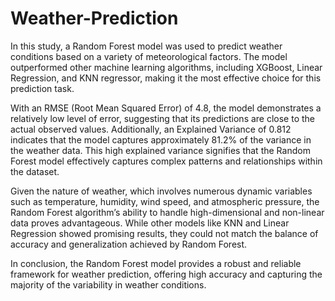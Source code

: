 # Weather-Prediction
In this study, a Random Forest model was used to predict weather conditions based on a variety of meteorological factors. The model outperformed other machine learning algorithms, including XGBoost, Linear Regression, and KNN regressor, making it the most effective choice for this prediction task.

With an RMSE (Root Mean Squared Error) of 4.8, the model demonstrates a relatively low level of error, suggesting that its predictions are close to the actual observed values. Additionally, an Explained Variance of 0.812 indicates that the model captures approximately 81.2% of the variance in the weather data. This high explained variance signifies that the Random Forest model effectively captures complex patterns and relationships within the dataset.

Given the nature of weather, which involves numerous dynamic variables such as temperature, humidity, wind speed, and atmospheric pressure, the Random Forest algorithm’s ability to handle high-dimensional and non-linear data proves advantageous. While other models like KNN and Linear Regression showed promising results, they could not match the balance of accuracy and generalization achieved by Random Forest.

In conclusion, the Random Forest model provides a robust and reliable framework for weather prediction, offering high accuracy and capturing the majority of the variability in weather conditions.






